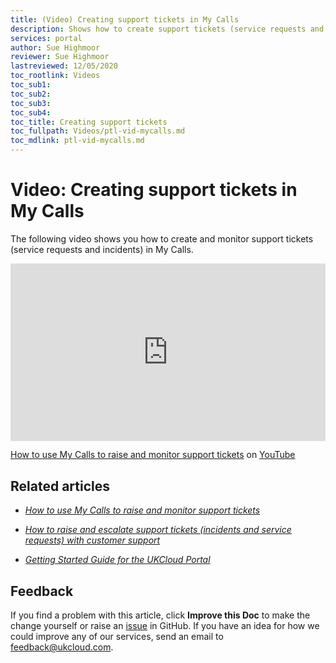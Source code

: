 ```yaml
---
title: (Video) Creating support tickets in My Calls
description: Shows how to create support tickets (service requests and incidents) in My Calls
services: portal
author: Sue Highmoor
reviewer: Sue Highmoor
lastreviewed: 12/05/2020
toc_rootlink: Videos
toc_sub1: 
toc_sub2:
toc_sub3:
toc_sub4:
toc_title: Creating support tickets
toc_fullpath: Videos/ptl-vid-mycalls.md
toc_mdlink: ptl-vid-mycalls.md
---
```


# Video: Creating support tickets in My Calls

The following video shows you how to create and monitor support tickets (service requests and incidents) in My Calls.

<div class="row">
  <div class="col-md-10">
    <div style="padding:56.25% 0 0 0;position:relative;">
      <iframe src="https://www.youtube.com/embed/Ts7inPX3s_4" style="position:absolute;top:0;left:0;width:100%;height:100%;" frameborder="0" allow="accelerometer; autoplay; encrypted-media; gyroscope; picture-in-picture" allowfullscreen></iframe>
    </div>
    <p><a href="https://www.youtube.com/watch?v=Ts7inPX3s_4">How to use My Calls to raise and monitor support tickets</a> on <a href="https://www.youtube.com/channel/UCnlFUyOWcS4iE_HK-ZEcNGw">YouTube</a>
  </div>
</div>

## Related articles

- [*How to use My Calls to raise and monitor support tickets*](ptl-how-use-my-calls.md)

- [*How to raise and escalate support tickets (incidents and service requests) with customer support*](ptl-how-raise-escalate-service-request.md)

- [*Getting Started Guide for the UKCloud Portal*](ptl-gs.md)

## Feedback

If you find a problem with this article, click **Improve this Doc** to make the change yourself or raise an [issue](https://github.com/UKCloud/documentation/issues) in GitHub. If you have an idea for how we could improve any of our services, send an email to <feedback@ukcloud.com>.
